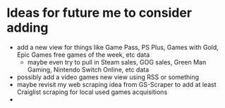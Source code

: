 # Ideas for future me to consider adding

- add a new view for things like Game Pass, PS Plus, Games with Gold, Epic Games free games of the week, etc data
  - maybe even try to pull in Steam sales, GOG sales, Green Man Gaming, Nintendo Switch Online, etc data
- possibly add a video games new view using RSS or something
- maybe revisit my web scraping idea from GS-Scraper to add at least Craiglist scraping for local used games acquisitions
- 